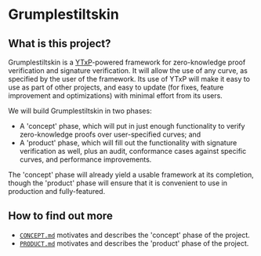 # Grumplestiltskin

## What is this project?

Grumplestiltskin is a [YTxP][ytxp]-powered framework for zero-knowledge proof
verification and signature verification. It will allow the use of any curve, as
specified by the user of the framework. Its use of YTxP will make it easy to
use as part of other projects, and easy to update (for fixes, feature
improvement and optimizations) with minimal effort from its users.

We will build Grumplestiltskin in two phases:

* A 'concept' phase, which will put in just enough functionality to verify
  zero-knowledge proofs over user-specified curves; and
* A 'product' phase, which will fill out the functionality with signature
  verification as well, plus an audit, conformance cases against specific
  curves, and performance improvements.

The 'concept' phase will already yield a usable framework at its completion,
though the 'product' phase will ensure that it is convenient to use in
production and fully-featured.

## How to find out more

* [`CONCEPT.md`](https://github.com/mlabs-haskell/grumplestiltskin/blob/master/CONCEPT.md) motivates and describes the 'concept' phase of the project.
* [`PRODUCT.md`](https://github.com/mlabs-haskell/grumplestiltskin/blob/master/PRODUCT.md) motivates and describes the 'product' phase of the project.

[ytxp]: https://www.mlabs.city/blog/an-introduction-to-the-concepts-behind-ytxp-architecture 
